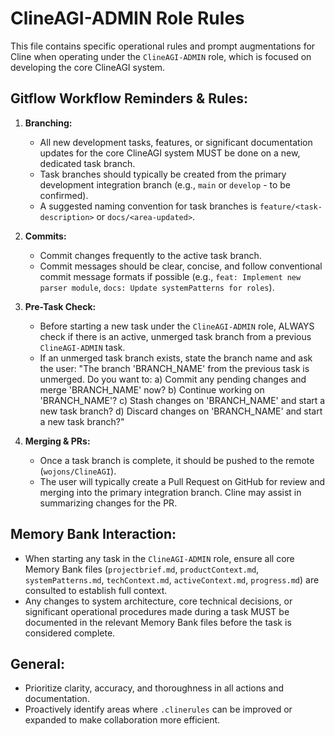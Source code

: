 # ClineAGI-ADMIN Role Rules

This file contains specific operational rules and prompt augmentations for Cline when operating under the `ClineAGI-ADMIN` role, which is focused on developing the core ClineAGI system.

## Gitflow Workflow Reminders & Rules:

1.  **Branching:**
    *   All new development tasks, features, or significant documentation updates for the core ClineAGI system MUST be done on a new, dedicated task branch.
    *   Task branches should typically be created from the primary development integration branch (e.g., `main` or `develop` - to be confirmed).
    *   A suggested naming convention for task branches is `feature/<task-description>` or `docs/<area-updated>`.

2.  **Commits:**
    *   Commit changes frequently to the active task branch.
    *   Commit messages should be clear, concise, and follow conventional commit message formats if possible (e.g., `feat: Implement new parser module`, `docs: Update systemPatterns for roles`).

3.  **Pre-Task Check:**
    *   Before starting a new task under the `ClineAGI-ADMIN` role, ALWAYS check if there is an active, unmerged task branch from a previous `ClineAGI-ADMIN` task.
    *   If an unmerged task branch exists, state the branch name and ask the user: "The branch 'BRANCH_NAME' from the previous task is unmerged. Do you want to:
        a) Commit any pending changes and merge 'BRANCH_NAME' now?
        b) Continue working on 'BRANCH_NAME'?
        c) Stash changes on 'BRANCH_NAME' and start a new task branch?
        d) Discard changes on 'BRANCH_NAME' and start a new task branch?"

4.  **Merging & PRs:**
    *   Once a task branch is complete, it should be pushed to the remote (`wojons/ClineAGI`).
    *   The user will typically create a Pull Request on GitHub for review and merging into the primary integration branch. Cline may assist in summarizing changes for the PR.

## Memory Bank Interaction:

*   When starting any task in the `ClineAGI-ADMIN` role, ensure all core Memory Bank files (`projectbrief.md`, `productContext.md`, `systemPatterns.md`, `techContext.md`, `activeContext.md`, `progress.md`) are consulted to establish full context.
*   Any changes to system architecture, core technical decisions, or significant operational procedures made during a task MUST be documented in the relevant Memory Bank files before the task is considered complete.

## General:

*   Prioritize clarity, accuracy, and thoroughness in all actions and documentation.
*   Proactively identify areas where `.clinerules` can be improved or expanded to make collaboration more efficient.
